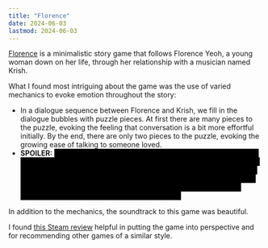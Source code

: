```yaml
---
title: "Florence"
date: 2024-06-03
lastmod: 2024-06-03
---
```


[Florence](https://annapurnainteractive.com/en/games/florence) is a minimalistic story game that follows Florence Yeoh, a young woman down on her life, through her relationship with a musician named Krish.

What I found most intriguing about the game was the use of varied mechanics to evoke emotion throughout the story:
- In a dialogue sequence between Florence and Krish, we fill in the dialogue bubbles with puzzle pieces. At first there are many pieces to the puzzle, evoking the feeling that conversation is a bit more effortful initially. By the end, there are only two pieces to the puzzle, evoking the growing ease of talking to someone loved.
- **SPOILER:** <span style="color: black; background-color: black;">After Florence and Krish break up, there is a chapter in which Florence is walking along a sidewalk with an outline of Krish behind her. He slowly fades as the distance between them separates. There are no instructions on how to interact in this game. Curious, I clicked, and this caused Florence to pause and Krish's outline to become fully dark again. I loved the way that this chapter was told.</span>

In addition to the mechanics, the soundtrack to this game was beautiful.

I found [this Steam review](https://steamcommunity.com/id/neizod/recommended/1102130/) helpful in putting the game into perspective and for recommending other games of a similar style.
